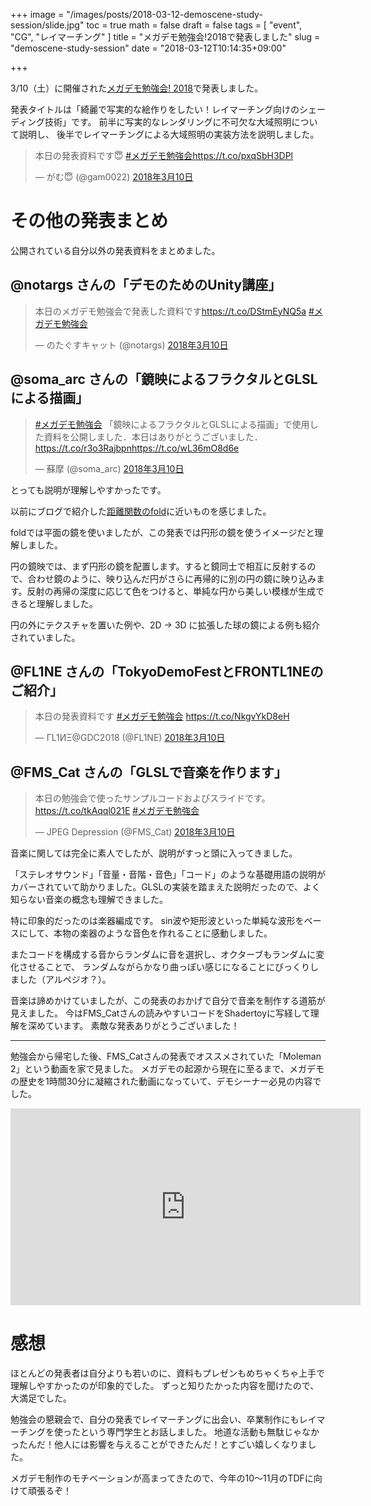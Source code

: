 +++
image = "/images/posts/2018-03-12-demoscene-study-session/slide.jpg"
toc = true
math = false
draft = false
tags = [
"event", "CG", "レイマーチング"
]
title = "メガデモ勉強会!2018で発表しました"
slug = "demoscene-study-session"
date = "2018-03-12T10:14:35+09:00"

+++

3/10（土）に開催された[メガデモ勉強会! 2018](https://atnd.org/events/93843)で発表しました。

発表タイトルは「綺麗で写実的な絵作りをしたい！レイマーチング向けのシェーディング技術」です。
前半に写実的なレンダリングに不可欠な大域照明について説明し、
後半でレイマーチングによる大域照明の実装方法を説明しました。

<script async class="speakerdeck-embed" data-id="74ea75d0686849238368f73150a7adba" data-ratio="1.33333333333333" src="//speakerdeck.com/assets/embed.js"></script>

<!--more-->

<blockquote class="twitter-tweet" data-lang="ja"><p lang="ja" dir="ltr">本日の発表資料です😇 <a href="https://twitter.com/hashtag/%E3%83%A1%E3%82%AC%E3%83%87%E3%83%A2%E5%8B%89%E5%BC%B7%E4%BC%9A?src=hash&amp;ref_src=twsrc%5Etfw">#メガデモ勉強会</a><a href="https://t.co/pxqSbH3DPl">https://t.co/pxqSbH3DPl</a></p>&mdash; がむ😇 (@gam0022) <a href="https://twitter.com/gam0022/status/972340970892111874?ref_src=twsrc%5Etfw">2018年3月10日</a></blockquote>
<script async src="https://platform.twitter.com/widgets.js" charset="utf-8"></script>


# その他の発表まとめ

公開されている自分以外の発表資料をまとめました。

## @notargs さんの「デモのためのUnity講座」

<blockquote class="twitter-tweet" data-lang="ja"><p lang="ja" dir="ltr">本日のメガデモ勉強会で発表した資料です<a href="https://t.co/DStmEyNQ5a">https://t.co/DStmEyNQ5a</a> <a href="https://twitter.com/hashtag/%E3%83%A1%E3%82%AC%E3%83%87%E3%83%A2%E5%8B%89%E5%BC%B7%E4%BC%9A?src=hash&amp;ref_src=twsrc%5Etfw">#メガデモ勉強会</a></p>&mdash; のたぐすキャット (@notargs) <a href="https://twitter.com/notargs/status/972345507111616512?ref_src=twsrc%5Etfw">2018年3月10日</a></blockquote>
<script async src="https://platform.twitter.com/widgets.js" charset="utf-8"></script>

## @soma_arc さんの「鏡映によるフラクタルとGLSLによる描画」

<blockquote class="twitter-tweet" data-lang="ja"><p lang="ja" dir="ltr"><a href="https://twitter.com/hashtag/%E3%83%A1%E3%82%AC%E3%83%87%E3%83%A2%E5%8B%89%E5%BC%B7%E4%BC%9A?src=hash&amp;ref_src=twsrc%5Etfw">#メガデモ勉強会</a> 「鏡映によるフラクタルとGLSLによる描画」で使用した資料を公開しました．本日はありがとうございました．<a href="https://t.co/r3o3Rajbpn">https://t.co/r3o3Rajbpn</a><a href="https://t.co/wL36mO8d6e">https://t.co/wL36mO8d6e</a></p>&mdash; 蘇摩 (@soma_arc) <a href="https://twitter.com/soma_arc/status/972426826772434945?ref_src=twsrc%5Etfw">2018年3月10日</a></blockquote>
<script async src="https://platform.twitter.com/widgets.js" charset="utf-8"></script>

とっても説明が理解しやすかったです。

以前にブログで紹介した[距離関数のfold](/blog/2017/03/02/raymarching-fold/)に近いものを感じました。

foldでは平面の鏡を使いましたが、この発表では円形の鏡を使うイメージだと理解しました。

円の鏡映では、まず円形の鏡を配置します。すると鏡同士で相互に反射するので、合わせ鏡のように、映り込んだ円がさらに再帰的に別の円の鏡に映り込みます。反射の再帰の深度に応じて色をつけると、単純な円から美しい模様が生成できると理解しました。

円の外にテクスチャを置いた例や、2D -> 3D に拡張した球の鏡による例も紹介されていました。

## @FL1NE	さんの「TokyoDemoFestとFRONTL1NEのご紹介」

<blockquote class="twitter-tweet" data-lang="ja"><p lang="ja" dir="ltr">本日の発表資料です <a href="https://twitter.com/hashtag/%E3%83%A1%E3%82%AC%E3%83%87%E3%83%A2%E5%8B%89%E5%BC%B7%E4%BC%9A?src=hash&amp;ref_src=twsrc%5Etfw">#メガデモ勉強会</a> <a href="https://t.co/NkgvYkD8eH">https://t.co/NkgvYkD8eH</a></p>&mdash; ΓL1ИΞ@GDC2018 (@FL1NE) <a href="https://twitter.com/FL1NE/status/972377117815009280?ref_src=twsrc%5Etfw">2018年3月10日</a></blockquote>
<script async src="https://platform.twitter.com/widgets.js" charset="utf-8"></script>

## @FMS_Cat さんの「GLSLで音楽を作ります」

<blockquote class="twitter-tweet" data-lang="ja"><p lang="ja" dir="ltr">本日の勉強会で使ったサンプルコードおよびスライドです。 <a href="https://t.co/tkAqql021E">https://t.co/tkAqql021E</a> <a href="https://twitter.com/hashtag/%E3%83%A1%E3%82%AC%E3%83%87%E3%83%A2%E5%8B%89%E5%BC%B7%E4%BC%9A?src=hash&amp;ref_src=twsrc%5Etfw">#メガデモ勉強会</a></p>&mdash; JPEG Depression (@FMS_Cat) <a href="https://twitter.com/FMS_Cat/status/972495648883752960?ref_src=twsrc%5Etfw">2018年3月10日</a></blockquote>
<script async src="https://platform.twitter.com/widgets.js" charset="utf-8"></script>

音楽に関しては完全に素人でしたが、説明がすっと頭に入ってきました。

「ステレオサウンド」「音量・音階・音色」「コード」のような基礎用語の説明がカバーされていて助かりました。GLSLの実装を踏まえた説明だったので、よく知らない音楽の概念も理解できました。

特に印象的だったのは楽器編成です。
sin波や矩形波といった単純な波形をベースにして、本物の楽器のような音色を作れることに感動しました。

またコードを構成する音からランダムに音を選択し、オクターブもランダムに変化させることで、
ランダムながらかなり曲っぽい感じになることにびっくりしました（アルペジオ？）。

音楽は諦めかけていましたが、この発表のおかげで自分で音楽を制作する道筋が見えました。
今はFMS_Catさんの読みやすいコードをShadertoyに写経して理解を深めています。
素敵な発表ありがとうございました！

---

勉強会から帰宅した後、FMS_Catさんの発表でオススメされていた「Moleman 2」という動画を家で見ました。
メガデモの起源から現在に至るまで、メガデモの歴史を1時間30分に凝縮された動画になっていて、デモシーナー必見の内容でした。

<iframe width="560" height="315" src="https://www.youtube.com/embed/iRkZcTg1JWU" frameborder="0" allow="autoplay; encrypted-media" allowfullscreen></iframe>

# 感想

ほとんどの発表者は自分よりも若いのに、資料もプレゼンもめちゃくちゃ上手で理解しやすかったのが印象的でした。
ずっと知りたかった内容を聞けたので、大満足でした。

勉強会の懇親会で、自分の発表でレイマーチングに出会い、卒業制作にもレイマーチングを使ったという専門学生とお話しました。
地道な活動も無駄じゃなかったんだ！他人には影響を与えることができたんだ！とすごい嬉しくなりました。

メガデモ制作のモチベーションが高まってきたので、今年の10〜11月のTDFに向けて頑張るぞ！
